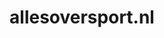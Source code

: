 ---
layout: post
title:  "allesoversport.nl"
internal_url:  "/data/allesoversport.nl.html"
categories: dutchgov
---